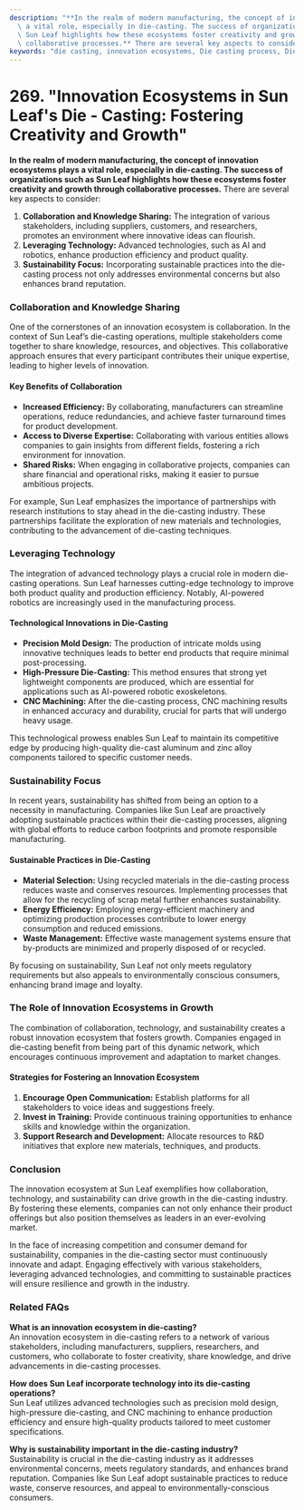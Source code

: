 ```yaml
---
description: "**In the realm of modern manufacturing, the concept of innovation ecosystems plays\
  \ a vital role, especially in die-casting. The success of organizations such as\
  \ Sun Leaf highlights how these ecosystems foster creativity and growth through\
  \ collaborative processes.** There are several key aspects to consider:"
keywords: "die casting, innovation ecosystems, Die casting process, Die-cast aluminum"
---
```

# 269. "Innovation Ecosystems in Sun Leaf's Die - Casting: Fostering Creativity and Growth"

**In the realm of modern manufacturing, the concept of innovation ecosystems plays a vital role, especially in die-casting. The success of organizations such as Sun Leaf highlights how these ecosystems foster creativity and growth through collaborative processes.** There are several key aspects to consider:

1. **Collaboration and Knowledge Sharing:** The integration of various stakeholders, including suppliers, customers, and researchers, promotes an environment where innovative ideas can flourish.
2. **Leveraging Technology:** Advanced technologies, such as AI and robotics, enhance production efficiency and product quality.
3. **Sustainability Focus:** Incorporating sustainable practices into the die-casting process not only addresses environmental concerns but also enhances brand reputation.

### Collaboration and Knowledge Sharing

One of the cornerstones of an innovation ecosystem is collaboration. In the context of Sun Leaf’s die-casting operations, multiple stakeholders come together to share knowledge, resources, and objectives. This collaborative approach ensures that every participant contributes their unique expertise, leading to higher levels of innovation.

#### Key Benefits of Collaboration

- **Increased Efficiency:** By collaborating, manufacturers can streamline operations, reduce redundancies, and achieve faster turnaround times for product development.
- **Access to Diverse Expertise:** Collaborating with various entities allows companies to gain insights from different fields, fostering a rich environment for innovation.
- **Shared Risks:** When engaging in collaborative projects, companies can share financial and operational risks, making it easier to pursue ambitious projects.

For example, Sun Leaf emphasizes the importance of partnerships with research institutions to stay ahead in the die-casting industry. These partnerships facilitate the exploration of new materials and technologies, contributing to the advancement of die-casting techniques.

### Leveraging Technology

The integration of advanced technology plays a crucial role in modern die-casting operations. Sun Leaf harnesses cutting-edge technology to improve both product quality and production efficiency. Notably, AI-powered robotics are increasingly used in the manufacturing process.

#### Technological Innovations in Die-Casting

- **Precision Mold Design:** The production of intricate molds using innovative techniques leads to better end products that require minimal post-processing.
- **High-Pressure Die-Casting:** This method ensures that strong yet lightweight components are produced, which are essential for applications such as AI-powered robotic exoskeletons.
- **CNC Machining:** After the die-casting process, CNC machining results in enhanced accuracy and durability, crucial for parts that will undergo heavy usage.

This technological prowess enables Sun Leaf to maintain its competitive edge by producing high-quality die-cast aluminum and zinc alloy components tailored to specific customer needs.

### Sustainability Focus

In recent years, sustainability has shifted from being an option to a necessity in manufacturing. Companies like Sun Leaf are proactively adopting sustainable practices within their die-casting processes, aligning with global efforts to reduce carbon footprints and promote responsible manufacturing.

#### Sustainable Practices in Die-Casting

- **Material Selection:** Using recycled materials in the die-casting process reduces waste and conserves resources. Implementing processes that allow for the recycling of scrap metal further enhances sustainability.
- **Energy Efficiency:** Employing energy-efficient machinery and optimizing production processes contribute to lower energy consumption and reduced emissions.
- **Waste Management:** Effective waste management systems ensure that by-products are minimized and properly disposed of or recycled.

By focusing on sustainability, Sun Leaf not only meets regulatory requirements but also appeals to environmentally conscious consumers, enhancing brand image and loyalty.

### The Role of Innovation Ecosystems in Growth

The combination of collaboration, technology, and sustainability creates a robust innovation ecosystem that fosters growth. Companies engaged in die-casting benefit from being part of this dynamic network, which encourages continuous improvement and adaptation to market changes.

#### Strategies for Fostering an Innovation Ecosystem

1. **Encourage Open Communication:** Establish platforms for all stakeholders to voice ideas and suggestions freely.
2. **Invest in Training:** Provide continuous training opportunities to enhance skills and knowledge within the organization.
3. **Support Research and Development:** Allocate resources to R&D initiatives that explore new materials, techniques, and products.

### Conclusion

The innovation ecosystem at Sun Leaf exemplifies how collaboration, technology, and sustainability can drive growth in the die-casting industry. By fostering these elements, companies can not only enhance their product offerings but also position themselves as leaders in an ever-evolving market.

In the face of increasing competition and consumer demand for sustainability, companies in the die-casting sector must continuously innovate and adapt. Engaging effectively with various stakeholders, leveraging advanced technologies, and committing to sustainable practices will ensure resilience and growth in the industry.

### Related FAQs

**What is an innovation ecosystem in die-casting?**  
An innovation ecosystem in die-casting refers to a network of various stakeholders, including manufacturers, suppliers, researchers, and customers, who collaborate to foster creativity, share knowledge, and drive advancements in die-casting processes.

**How does Sun Leaf incorporate technology into its die-casting operations?**  
Sun Leaf utilizes advanced technologies such as precision mold design, high-pressure die-casting, and CNC machining to enhance production efficiency and ensure high-quality products tailored to meet customer specifications.

**Why is sustainability important in the die-casting industry?**  
Sustainability is crucial in the die-casting industry as it addresses environmental concerns, meets regulatory standards, and enhances brand reputation. Companies like Sun Leaf adopt sustainable practices to reduce waste, conserve resources, and appeal to environmentally-conscious consumers.

